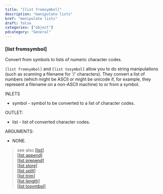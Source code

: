 ```yaml
---
title: "[list fromsymbol]"
description: "manipulate lists"
bref: "manipulate lists"
draft: false
categories: ["object"]
pdcategory: "General"
---
```


### [list fromsymbol]

Convert from symbols to lists of numeric character codes.

`[list fromsymbol]` and `[list tosymbol]` allow you to do string manipulations (such as scanning a filename for '/' characters). They convert a list of numbers (which might be ASCII or might be unicode if, for example, they represent a filename on a non-ASCII machine) to or from a symbol.

INLETS

- symbol - symbol to be converted to a list of character codes.

OUTLET:

- list - list of converted character codes.

ARGUMENTS:

- NONE.

> see also [[list]](../list)\
> [[list append]](../list-append)\
> [[list prepend]](../list-prepend)\
> [[list store]](../list-store)\
> [[list split]](../list-split)\
> [[list trim]](../list-trim)\
> [[list length]](../list-length)\
> [[list tosymbol]](../list-tosymbol)
